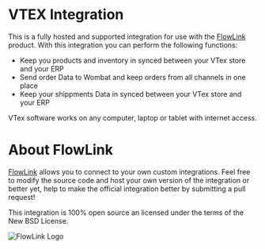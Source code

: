 # VTEX Integration

This is a fully hosted and supported integration for use with the [FlowLink](http://flowlink.io/) product. With this integration you can perform the following functions:

* Keep you products and inventory in synced between your VTex store and your ERP
* Send order Data to Wombat and keep orders from all channels in one place
* Keep your shippments Data in synced between your VTex store and your ERP

VTex software works on any computer, laptop or tablet with internet access.

# About FlowLink

[FlowLink](http://flowlink.io/) allows you to connect to your own custom integrations.
Feel free to modify the source code and host your own version of the integration
or better yet, help to make the official integration better by submitting a pull request!

This integration is 100% open source an licensed under the terms of the New BSD License.

![FlowLink Logo](http://flowlink.io/wp-content/uploads/logo-1.png)
